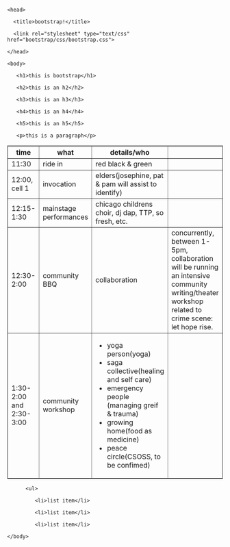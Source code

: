 <!DOCTYPE html>

<html>

    <head>

      <title>bootstrap!</title>

      <link rel="stylesheet" type="text/css" href="bootstrap/css/bootstrap.css">

    </head>

    <body>

       <h1>this is bootstrap</h1>

       <h2>this is an h2</h2>

       <h3>this is an h3</h3>

       <h4>this is an h4</h4>

       <h5>this is an h5</h5>

       <p>this is a paragraph</p>

 <table border="1">
 <tr>
 <th>time</th>
 <th>what</th>
 <th>details/who</th>
 </tr>
 <tr>
 <td>11:30</td> 
 <td>ride in</td>
 <td>red black & green</td>
 <td></td>
 </tr>
 <tr>
 <td>12:00, cell 1</td>
 <td>invocation</td>
 <td>elders(josephine, pat & pam will assist to identify)</td>
 <td></td>
 </tr>
 <tr>
 <td>12:15-1:30</td>
 <td>mainstage performances</td>
 <td>chicago childrens choir, dj dap, TTP, so fresh, etc.</td>
 <td></td>
 </tr>
 <tr>
 <td>12:30-2:00</td>
 <td>community BBQ</td>
 <td>collaboration</td>
 <td>concurrently, between 1-5pm, collaboration will be running an intensive community writing/theater workshop related to crime scene: let hope rise.</td>
 </tr>
 <tr>
 <td>1:30-2:00 and 2:30-3:00</td>
 <td>community workshop</td>
 <td>
  <ul>
   <li>yoga person(yoga)</li>

   <li>saga collective(healing and self care)</li>

   <li>emergency people (managing greif & trauma)</li>

   <li>growing home(food as medicine)</li>

   <li>peace circle(CSOSS, to be confimed)</li>

  </ul>
    
 </td>

 </tr>

 </table> 

          <ul>

             <li>list item</li>

             <li>list item</li>

             <li>list item</li>

    </body>

</html>
